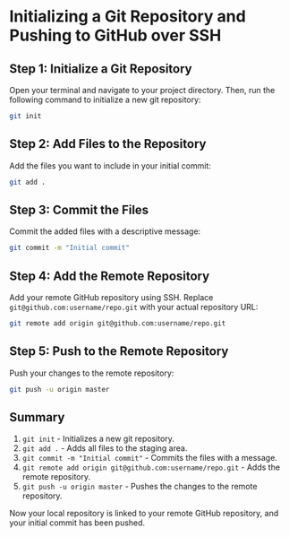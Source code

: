 # Initializing a Git Repository and Pushing to GitHub over SSH

## Step 1: Initialize a Git Repository

Open your terminal and navigate to your project directory. Then, run the following command to initialize a new git repository:

```bash
git init
```

## Step 2: Add Files to the Repository

Add the files you want to include in your initial commit:

```bash
git add .
```

## Step 3: Commit the Files

Commit the added files with a descriptive message:

```bash
git commit -m "Initial commit"
```

## Step 4: Add the Remote Repository

Add your remote GitHub repository using SSH. Replace `git@github.com:username/repo.git` with your actual repository URL:

```bash
git remote add origin git@github.com:username/repo.git
```

## Step 5: Push to the Remote Repository

Push your changes to the remote repository:

```bash
git push -u origin master
```

## Summary

1. `git init` - Initializes a new git repository.
2. `git add .` - Adds all files to the staging area.
3. `git commit -m "Initial commit"` - Commits the files with a message.
4. `git remote add origin git@github.com:username/repo.git` - Adds the remote repository.
5. `git push -u origin master` - Pushes the changes to the remote repository.

Now your local repository is linked to your remote GitHub repository, and your initial commit has been pushed.
